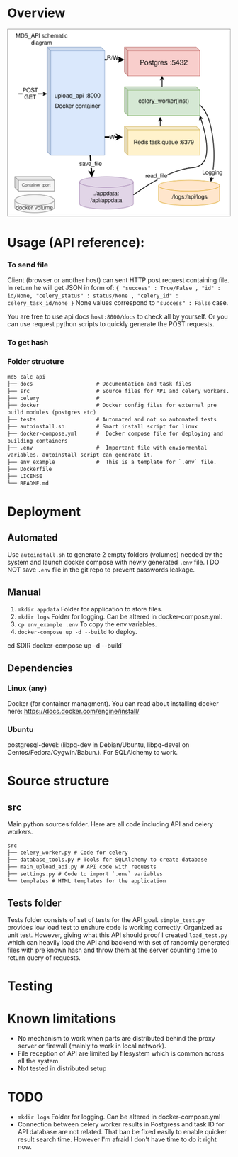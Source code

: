 # Overview
![Overview of the system](./doc/MD5_API_schematic_diagram.png)


# Usage (API reference):

### To send file
Client (browser or another host) can sent HTTP post request containing file. In return he will get JSON in form of:
`{ "success" : True/False , "id" : id/None, "celery_status" : status/None , "celery_id" : celery_task_id/none }`
None values correspond to `"success" : False` case.

You are free to use api docs `host:8000/docs` to check all by yourself. Or you can use request python scripts to quickly generate the POST requests.

### To get hash

### Folder structure

    md5_calc_api
    ├── docs                    # Documentation and task files
    ├── src                     # Source files for API and celery workers. 
    ├── celery                  # 
    ├── docker                  # Docker config files for external pre build modules (postgres etc) 
    ├── tests                   # Automated and not so automated tests
    ├── autoinstall.sh          # Smart install script for linux
    ├── docker-compose.yml      #  Docker compose file for deploying and building containers
    ├── .env                    #  Important file with enviormental variables. autoinstall script can generate it.
    ├── env_example             #  This is a template for `.env` file.
    ├── Dockerfile
    ├── LICENSE
    └── README.md


# Deployment
## Automated
Use `autoinstall.sh` to generate 2 empty folders (volumes) needed by the system and launch docker compose with newly generated `.env` file. I DO NOT save `.env` file in the git repo to prevent passwords leakage.

## Manual
1. `mkdir appdata` Folder for application to store files.
2. `mkdir logs` Folder for logging. Can be altered in docker-compose.yml.
3. `cp env_example .env` To copy the env variables.
4. `docker-compose up -d --build` to deploy.

cd $DIR
docker-compose up -d --build`


## Dependencies
### Linux (any)
Docker (for container managment). You can read about installing docker here: https://docs.docker.com/engine/install/
### Ubuntu
postgresql-devel: (libpq-dev in Debian/Ubuntu, libpq-devel on Centos/Fedora/Cygwin/Babun.). For SQLAlchemy to work.




# Source structure

## src

Main python sources folder. Here are all code including API and celery workers.


    src
    ├── celery_worker.py # Code for celery
    ├── database_tools.py # Tools for SQLAlchemy to create database
    ├── main_upload_api.py # API code with requests
    ├── settings.py # Code to import `.env` variables
    └── templates # HTML templates for the application

## Tests folder
Tests folder consists of set of tests for the API goal. `simple_test.py` provides low load test to enshure code is working correctly. Organized as unit test. However, giving what this API should proof I created `load_test.py` which can heavily load the API and backend with set of randomly generated files with pre known hash and throw them at the server counting time to return query of requests. 



# Testing


# Known limitations
* No mechanism to work when parts are distributed behind the proxy server or firewall (mainly to work in local network).
* File reception of API are limited by filesystem which is common across all the system.
* Not tested in distributed setup

# TODO

* `mkdir logs` Folder for logging. Can be altered in docker-compose.yml
* Connection between celery worker results in Postgress and task ID for API database are not related. That ban be fixed easily to enable quicker result search time. However I'm afraid I don't have time to do it right now.